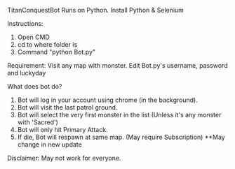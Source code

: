 TitanConquestBot
Runs on Python.
Install Python & Selenium

Instructions:
1) Open CMD
2) cd to where folder is
3) Command "python Bot.py"

Requirement:
Visit any map with monster.
Edit Bot.py's username, password and luckyday

What does bot do?
1) Bot will log in your account using chrome (in the background).
2) Bot will visit the last patrol ground.
3) Bot will select the very first monster in the list (Unless it's any monster with 'Sacred')
4) Bot will only hit Primary Attack. 
5) If die, Bot will respawn at same map. (May require Subscription) **May change in new update

Disclaimer:
May not work for everyone.
